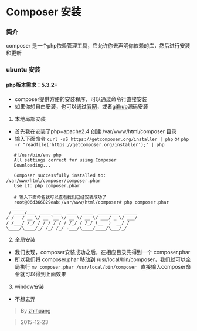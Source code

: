 Composer 安装
===

### 简介
 composer 是一个php依赖管理工具，它允许你去声明你依赖的库，然后进行安装和更新

### ubuntu 安装

#### php版本需求：5.3.2+

- composer提供方便的安装程序，可以通过命令行直接安装
- 如果你想自由安装，也可以通过[官网][getcomposer.org]，或者[github][github-install]源码安装


1. 本地局部安装
 - 首先我在安装了php+apache2.4 创建 /var/www/html/composer 目录
 - 输入下面命令 `curl -sS https://getcomposer.org/installer | php` or `php -r "readfile('https://getcomposer.org/installer');" | php`
     
 ```
    #!/usr/bin/env php
    All settings correct for using Composer
    Downloading...
    
    Composer successfully installed to: /var/www/html/composer/composer.phar
    Use it: php composer.phar
    
    # 输入下面命名就可以查看我们已经安装成功了
    root@06d366829eab:/var/www/html/composer# php composer.phar
   ______
  / ____/___  ____ ___  ____  ____  ________  _____
 / /   / __ \/ __ `__ \/ __ \/ __ \/ ___/ _ \/ ___/
/ /___/ /_/ / / / / / / /_/ / /_/ (__  )  __/ /
\____/\____/_/ /_/ /_/ .___/\____/____/\___/_/
 ```
 
2. 全局安装
 
 - 我们发现，composer安装成功之后，在相应目录先得到一个 composer.phar
 - 所以我们将 composer.phar 移动到 /usr/local/bin/composer，我们就可以全局执行
  `mv composer.phar /usr/local/bin/composer `
    直接输入composer命令就可以得到上面效果
 
3. window安装
    
 - 不想去弄



> By [zhlhuang][zhl-github]

>2015-12-23


[getcomposer.org]:https://getcomposer.org/installer
[github-install]:https://github.com/composer/getcomposer.org/blob/master/web/installer
[zhl-github]:https://github.com/zhlhuang
 
